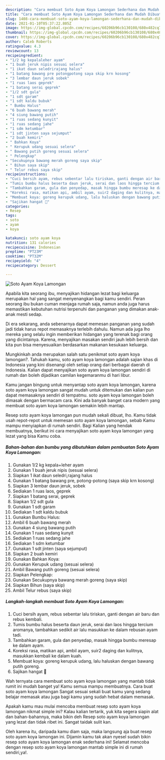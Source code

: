 ```yaml
---
description: "Cara membuat Soto Ayam Koya Lamongan Sederhana dan Mudah Dibuat"
title: "Cara membuat Soto Ayam Koya Lamongan Sederhana dan Mudah Dibuat"
slug: 1408-cara-membuat-soto-ayam-koya-lamongan-sederhana-dan-mudah-dibuat
date: 2021-01-10T05:37:22.805Z
image: https://img-global.cpcdn.com/recipes/60206b96cb130108/680x482cq70/soto-ayam-koya-lamongan-foto-resep-utama.jpg
thumbnail: https://img-global.cpcdn.com/recipes/60206b96cb130108/680x482cq70/soto-ayam-koya-lamongan-foto-resep-utama.jpg
cover: https://img-global.cpcdn.com/recipes/60206b96cb130108/680x482cq70/soto-ayam-koya-lamongan-foto-resep-utama.jpg
author: Caleb Roberts
ratingvalue: 4.3
reviewcount: 13
recipeingredient:
- "1/2 kg kepalaleher ayam"
- "1 buah jeruk nipis sesuai selera"
- "1 ikat daun seledrirajang halus"
- "1 batang bawang pre potongpotong saya skip krn kosong"
- "3 lembar daun jeruk sobek"
- "1 ruas laos geprek"
- "1 batang serai geprek"
- "1/2 sdt gula"
- "1 sdt garam"
- "1 sdt kaldu bubuk"
- " Bumbu Halus"
- "6 buah bawang merah"
- "4 siung bawang putih"
- "1 ruas sedang kunyit"
- "1 ruas sedang jahe"
- "1 sdm ketumbar"
- "1 sdt jinten saya sejumput"
- "2 buah kemiri"
- " Bahkan Koya"
- " Kerupuk udang sesuai selera"
- " Bawang putih goreng sesuai selera"
- " Pelengkap"
- "Secukupnya bawang merah goreng saya skip"
- " Bihun saya skip"
- " Telur rebus saya skip"
recipeinstructions:
- "Cuci bersih ayam, rebus sebentar lalu tiriskan, ganti dengan air baru dan rebus kembali."
- "Tumis bumbu halus beserta daun jeruk, serai dan laos hingga tercium aromanya, tambahkan sedikit air lalu masukkan ke dalam rebusan ayam tadi."
- "Tambahkan garam, gula dan penyedap, masak hingga bumbu meresap ke dalam ayam."
- "Koreksi rasa, matikan api, ambil ayam, suir2 daging dan kulitnya, masukkan kembali ke dalam kuah."
- "Membuat koya: goreng kerupuk udang, lalu haluskan dengan bawang putih goreng."
- "Sajikan hangat 🌻"
categories:
- Resep
tags:
- soto
- ayam
- koya

katakunci: soto ayam koya 
nutrition: 131 calories
recipecuisine: Indonesian
preptime: "PT23M"
cooktime: "PT32M"
recipeyield: "4"
recipecategory: Dessert

---
```



![Soto Ayam Koya Lamongan](https://img-global.cpcdn.com/recipes/60206b96cb130108/680x482cq70/soto-ayam-koya-lamongan-foto-resep-utama.jpg)

Apabila kita seorang ibu, menyajikan hidangan lezat bagi keluarga merupakan hal yang sangat menyenangkan bagi kamu sendiri. Peran seorang ibu bukan cuman menjaga rumah saja, namun anda juga harus memastikan kebutuhan nutrisi terpenuhi dan panganan yang dimakan anak-anak mesti sedap.

Di era  sekarang, anda sebenarnya dapat memesan panganan yang sudah jadi tidak harus repot memasaknya terlebih dahulu. Namun ada juga lho mereka yang selalu ingin memberikan hidangan yang terenak bagi orang yang dicintainya. Karena, menyajikan masakan sendiri jauh lebih bersih dan kita pun bisa menyesuaikan berdasarkan makanan kesukaan keluarga. 



Mungkinkah anda merupakan salah satu penikmat soto ayam koya lamongan?. Tahukah kamu, soto ayam koya lamongan adalah sajian khas di Indonesia yang kini disenangi oleh setiap orang dari berbagai daerah di Indonesia. Kalian dapat menyajikan soto ayam koya lamongan sendiri di rumah dan boleh dijadikan camilan kegemaranmu di hari libur.

Kamu jangan bingung untuk menyantap soto ayam koya lamongan, karena soto ayam koya lamongan sangat mudah untuk ditemukan dan kalian pun dapat memasaknya sendiri di tempatmu. soto ayam koya lamongan boleh dimasak dengan bermacam cara. Kini ada banyak banget cara modern yang membuat soto ayam koya lamongan semakin lebih mantap.

Resep soto ayam koya lamongan pun mudah sekali dibuat, lho. Kamu tidak usah repot-repot untuk memesan soto ayam koya lamongan, sebab Kamu mampu menyiapkan di rumah sendiri. Bagi Kalian yang hendak membuatnya, berikut ini cara menyajikan soto ayam koya lamongan yang lezat yang bisa Kamu coba.

<!--inarticleads1-->

##### Bahan-bahan dan bumbu yang dibutuhkan dalam pembuatan Soto Ayam Koya Lamongan:

1. Gunakan 1/2 kg kepala+leher ayam
1. Gunakan 1 buah jeruk nipis (sesuai selera)
1. Siapkan 1 ikat daun seledri,rajang halus
1. Gunakan 1 batang bawang pre, potong-potong (saya skip krn kosong)
1. Siapkan 3 lembar daun jeruk, sobek
1. Sediakan 1 ruas laos, geprek
1. Siapkan 1 batang serai, geprek
1. Siapkan 1/2 sdt gula
1. Gunakan 1 sdt garam
1. Sediakan 1 sdt kaldu bubuk
1. Gunakan  Bumbu Halus:
1. Ambil 6 buah bawang merah
1. Gunakan 4 siung bawang putih
1. Gunakan 1 ruas sedang kunyit
1. Sediakan 1 ruas sedang jahe
1. Sediakan 1 sdm ketumbar
1. Gunakan 1 sdt jinten (saya sejumput)
1. Siapkan 2 buah kemiri
1. Gunakan  Bahkan Koya:
1. Gunakan  Kerupuk udang (sesuai selera)
1. Ambil  Bawang putih goreng (sesuai selera)
1. Siapkan  Pelengkap:
1. Gunakan Secukupnya bawang merah goreng (saya skip)
1. Siapkan  Bihun (saya skip)
1. Ambil  Telur rebus (saya skip)




<!--inarticleads2-->

##### Langkah-langkah membuat Soto Ayam Koya Lamongan:

1. Cuci bersih ayam, rebus sebentar lalu tiriskan, ganti dengan air baru dan rebus kembali.
1. Tumis bumbu halus beserta daun jeruk, serai dan laos hingga tercium aromanya, tambahkan sedikit air lalu masukkan ke dalam rebusan ayam tadi.
1. Tambahkan garam, gula dan penyedap, masak hingga bumbu meresap ke dalam ayam.
1. Koreksi rasa, matikan api, ambil ayam, suir2 daging dan kulitnya, masukkan kembali ke dalam kuah.
1. Membuat koya: goreng kerupuk udang, lalu haluskan dengan bawang putih goreng.
1. Sajikan hangat 🌻




Wah ternyata cara membuat soto ayam koya lamongan yang mantab tidak rumit ini mudah banget ya! Kamu semua mampu membuatnya. Cara buat soto ayam koya lamongan Sangat sesuai sekali buat kamu yang sedang belajar memasak atau juga bagi kamu yang sudah hebat dalam memasak.

Apakah kamu mau mulai mencoba membuat resep soto ayam koya lamongan nikmat simple ini? Kalau kalian tertarik, yuk kita segera siapin alat dan bahan-bahannya, maka bikin deh Resep soto ayam koya lamongan yang lezat dan tidak ribet ini. Sangat taidak sulit kan. 

Oleh karena itu, daripada kamu diam saja, maka langsung aja buat resep soto ayam koya lamongan ini. Dijamin kamu tak akan nyesel sudah bikin resep soto ayam koya lamongan enak sederhana ini! Selamat mencoba dengan resep soto ayam koya lamongan mantab simple ini di rumah sendiri,ya!.

